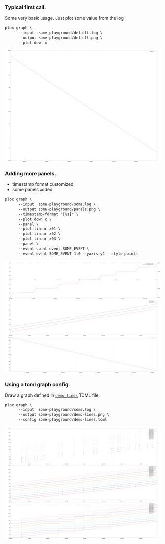 ### Typical first call.

Some very basic usage. Just plot some value from the log:

```rust,ignore
plox graph \
	  --input  some-playground/default.log \
	  --output some-playground/default.png \
	  --plot down x

```

<img src="https://raw.githubusercontent.com/michalkucharczyk/plox/readme_examples/some-playground/default.png" width="800" />

### Adding more panels.

- timestamp format customized,
- some panels added

```rust,ignore
plox graph \
	  --input  some-playground/some.log \
	  --output some-playground/panels.png \
	  --timestamp-format "[%s]" \
	  --plot down x \
	  --panel \
	  --plot linear x01 \
	  --plot linear x02 \
	  --plot linear x03 \
	  --panel \
	  --event-count event SOME_EVENT \
	  --event event SOME_EVENT 1.0 --yaxis y2 --style points

```

<img src="https://raw.githubusercontent.com/michalkucharczyk/plox/readme_examples/some-playground/panels.png" width="800" />

### Using a toml graph config.

Draw a graph defined in [`demo lines`](some-playground/demo-lines.toml) TOML file.

```rust,ignore
plox graph \
	  --input  some-playground/some.log \
	  --output some-playground/demo-lines.png \
	  --config some-playground/demo-lines.toml

```

<img src="https://raw.githubusercontent.com/michalkucharczyk/plox/readme_examples/some-playground/demo-lines.png" width="800" />

